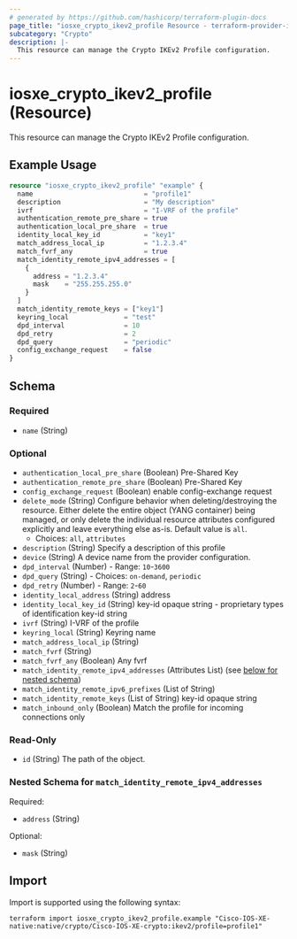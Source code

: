 ```yaml
---
# generated by https://github.com/hashicorp/terraform-plugin-docs
page_title: "iosxe_crypto_ikev2_profile Resource - terraform-provider-iosxe"
subcategory: "Crypto"
description: |-
  This resource can manage the Crypto IKEv2 Profile configuration.
---
```


# iosxe_crypto_ikev2_profile (Resource)

This resource can manage the Crypto IKEv2 Profile configuration.

## Example Usage

```terraform
resource "iosxe_crypto_ikev2_profile" "example" {
  name                            = "profile1"
  description                     = "My description"
  ivrf                            = "I-VRF of the profile"
  authentication_remote_pre_share = true
  authentication_local_pre_share  = true
  identity_local_key_id           = "key1"
  match_address_local_ip          = "1.2.3.4"
  match_fvrf_any                  = true
  match_identity_remote_ipv4_addresses = [
    {
      address = "1.2.3.4"
      mask    = "255.255.255.0"
    }
  ]
  match_identity_remote_keys = ["key1"]
  keyring_local              = "test"
  dpd_interval               = 10
  dpd_retry                  = 2
  dpd_query                  = "periodic"
  config_exchange_request    = false
}
```

<!-- schema generated by tfplugindocs -->
## Schema

### Required

- `name` (String)

### Optional

- `authentication_local_pre_share` (Boolean) Pre-Shared Key
- `authentication_remote_pre_share` (Boolean) Pre-Shared Key
- `config_exchange_request` (Boolean) enable config-exchange request
- `delete_mode` (String) Configure behavior when deleting/destroying the resource. Either delete the entire object (YANG container) being managed, or only delete the individual resource attributes configured explicitly and leave everything else as-is. Default value is `all`.
  - Choices: `all`, `attributes`
- `description` (String) Specify a description of this profile
- `device` (String) A device name from the provider configuration.
- `dpd_interval` (Number) - Range: `10`-`3600`
- `dpd_query` (String) - Choices: `on-demand`, `periodic`
- `dpd_retry` (Number) - Range: `2`-`60`
- `identity_local_address` (String) address
- `identity_local_key_id` (String) key-id opaque string - proprietary types of identification key-id string
- `ivrf` (String) I-VRF of the profile
- `keyring_local` (String) Keyring name
- `match_address_local_ip` (String)
- `match_fvrf` (String)
- `match_fvrf_any` (Boolean) Any fvrf
- `match_identity_remote_ipv4_addresses` (Attributes List) (see [below for nested schema](#nestedatt--match_identity_remote_ipv4_addresses))
- `match_identity_remote_ipv6_prefixes` (List of String)
- `match_identity_remote_keys` (List of String) key-id opaque string
- `match_inbound_only` (Boolean) Match the profile for incoming connections only

### Read-Only

- `id` (String) The path of the object.

<a id="nestedatt--match_identity_remote_ipv4_addresses"></a>
### Nested Schema for `match_identity_remote_ipv4_addresses`

Required:

- `address` (String)

Optional:

- `mask` (String)

## Import

Import is supported using the following syntax:

```shell
terraform import iosxe_crypto_ikev2_profile.example "Cisco-IOS-XE-native:native/crypto/Cisco-IOS-XE-crypto:ikev2/profile=profile1"
```
